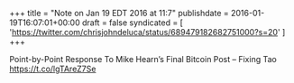+++
title = "Note on Jan 19 EDT 2016 at 11:7"
publishdate = 2016-01-19T16:07:01+00:00
draft = false
syndicated = [ 'https://twitter.com/chrisjohndeluca/status/689479182682751000?s=20' ]
+++

Point-by-Point Response To Mike Hearn’s Final Bitcoin Post – Fixing Tao https://t.co/lgTAreZ7Se
